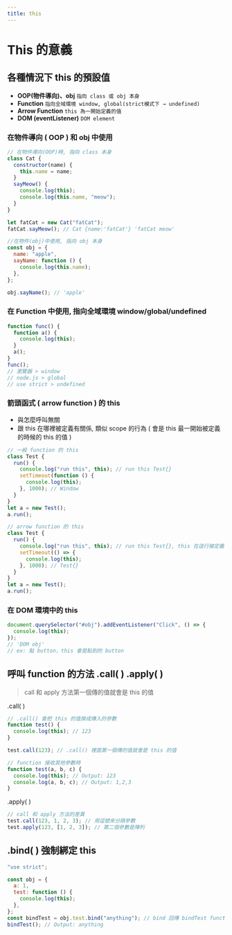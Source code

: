 ```yaml
---
title: this
---
```


# This 的意義

## 各種情況下 this 的預設值

- **OOP(物件導向)、obj** `指向 class 或 obj 本身`
- **Function** `指向全域環境 window, global(strict模式下 → undefined)`
- **Arrow Function** `this 為一開始定義的值`
- **DOM (eventListener)** `DOM element`

### 在物件導向 ( OOP ) 和 obj 中使用

```js
// 在物件導向(OOP)時, 指向 class 本身
class Cat {
  constructor(name) {
    this.name = name;
  }
  sayMeow() {
    console.log(this);
    console.log(this.name, "meow");
  }
}

let fatCat = new Cat("fatCat");
fatCat.sayMeow(); // Cat {name:'fatCat'} 'fatCat meow'

//在物件(obj)中使用, 指向 obj 本身
const obj = {
  name: "apple",
  sayName: function () {
    console.log(this.name);
  },
};

obj.sayName(); // 'apple'
```

### 在 Function 中使用, 指向全域環境 window/global/undefined

```js
function func() {
  function a() {
    console.log(this);
  }
  a();
}
func();
// 瀏覽器 > window
// node.js > global
// use strict > undefined
```

### 箭頭函式 ( arrow function ) 的 this

- 與怎麼呼叫無關
- 跟 this 在哪裡被定義有關係, 類似 scope 的行為 ( 會是 this 最一開始被定義的時候的 this 的值 )

```js
// 一般 function 的 this
class Test {
  run() {
    console.log("run this", this); // run this Test{}
    setTimeout(function () {
      console.log(this);
    }, 1000); // Window
  }
}
let a = new Test();
a.run();

// arrow function 的 this
class Test {
  run() {
    console.log("run this", this); // run this Test{}, this 在這行被定義
    setTimeout(() => {
      console.log(this);
    }, 1000); // Test{}
  }
}
let a = new Test();
a.run();
```

### 在 DOM 環境中的 this

```js
document.querySelector("#obj").addEventListener("Click", () => {
  console.log(this);
});
// 'DOM obj'
// ex: 點 button，this 會是點到的 button
```

## 呼叫 function 的方法 .call( ) .apply( )

> call 和 apply 方法第一個傳的值就會是 this 的值

.call( )

```js
// .call() 會把 this 的值換成傳入的參數
function test() {
  console.log(this); // 123
}

test.call(123); // .call() 裡面第一個傳的值就會是 this 的值

// function 接收其他參數時
function test(a, b, c) {
  console.log(this); // Output: 123
  console.log(a, b, c); // Output: 1,2,3
}
```

.apply( )

```js
// call 和 apply 方法的差異
test.call(123, 1, 2, 3); // 用逗號來分隔參數
test.apply(123, [1, 2, 3]); // 第二個參數是陣列
```

## .bind( ) 強制綁定 this

```js
"use strict";

const obj = {
  a: 1,
  test: function () {
    console.log(this);
  },
};
const bindTest = obj.test.bind("anything"); // bind 回傳 bindTest function, call 和 apply 則是直接呼叫
bindTest(); // Output: anything
```
